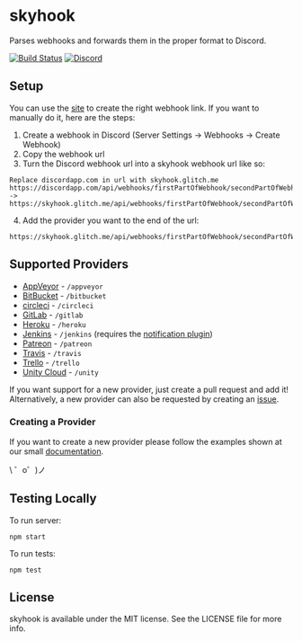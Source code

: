 # skyhook
Parses webhooks and forwards them in the proper format to Discord.

[![Build Status](https://travis-ci.org/Commit451/skyhook.svg?branch=master)](https://travis-ci.org/Commit451/skyhook) [![Discord](https://img.shields.io/discord/303595820345851905.svg)](https://discord.gg/js7wD7p)

## Setup
You can use the [site](https://skyhook.glitch.me/) to create the right webhook link. If you want to manually do it, here are the steps:
1. Create a webhook in Discord (Server Settings -> Webhooks -> Create Webhook)
2. Copy the webhook url
3. Turn the Discord webhook url into a skyhook webhook url like so:
```
Replace discordapp.com in url with skyhook.glitch.me
https://discordapp.com/api/webhooks/firstPartOfWebhook/secondPartOfWebhook
->
https://skyhook.glitch.me/api/webhooks/firstPartOfWebhook/secondPartOfWebhook
```
4. Add the provider you want to the end of the url:
```
https://skyhook.glitch.me/api/webhooks/firstPartOfWebhook/secondPartOfWebhook/providerGoesHere
```
## Supported Providers
- [AppVeyor](https://www.appveyor.com/docs/notifications/#webhook-payload-default) - `/appveyor`
- [BitBucket](https://confluence.atlassian.com/bitbucket/manage-webhooks-735643732.html) - `/bitbucket`
- [circleci](https://circleci.com/docs/1.0/configuration/#notify) - `/circleci`
- [GitLab](https://gitlab.com/help/user/project/integrations/webhooks) - `/gitlab`
- [Heroku](https://devcenter.heroku.com/articles/deploy-hooks#http-post-hook) - `/heroku`
- [Jenkins](https://plugins.jenkins.io/notification) - `/jenkins` (requires the [notification plugin](https://wiki.jenkins.io/display/JENKINS/Notification+Plugin))
- [Patreon](https://www.patreon.com/platform/documentation/webhooks) - `/patreon`
- [Travis](https://docs.travis-ci.com/user/notifications/#Webhooks-Delivery-Format) - `/travis`
- [Trello](https://developers.trello.com/apis/webhooks) - `/trello`
- [Unity Cloud](https://build-api.cloud.unity3d.com/docs/1.0.0/index.html#operation-webhooks-intro) - `/unity`

If you want support for a new provider, just create a pull request and add it!  
Alternatively, a new provider can also be requested by creating an [issue](https://github.com/Commit451/skyhook/issues).

### Creating a Provider
If you want to create a new provider please follow the examples shown at our small [documentation](docs/CreateNewProvider.md).

\ ゜o゜)ノ

## Testing Locally
To run server:
```
npm start
```
To run tests:
```
npm test
```

## License

skyhook is available under the MIT license. See the LICENSE file for more info.
